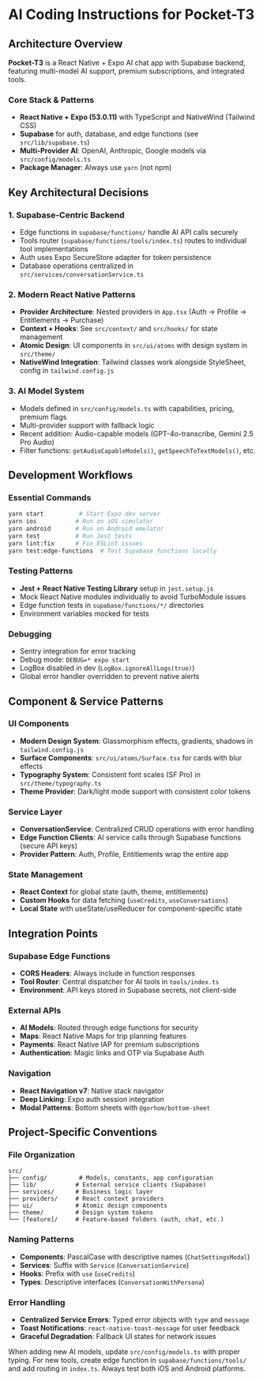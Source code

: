 # AI Coding Instructions for Pocket-T3

## Architecture Overview

**Pocket-T3** is a React Native + Expo AI chat app with Supabase backend, featuring multi-model AI support, premium subscriptions, and integrated tools.

### Core Stack & Patterns
- **React Native + Expo (53.0.11)** with TypeScript and NativeWind (Tailwind CSS)
- **Supabase** for auth, database, and edge functions (see `src/lib/supabase.ts`)
- **Multi-Provider AI**: OpenAI, Anthropic, Google models via `src/config/models.ts`
- **Package Manager**: Always use `yarn` (not npm)

## Key Architectural Decisions

### 1. Supabase-Centric Backend
- Edge functions in `supabase/functions/` handle AI API calls securely
- Tools router (`supabase/functions/tools/index.ts`) routes to individual tool implementations
- Auth uses Expo SecureStore adapter for token persistence
- Database operations centralized in `src/services/conversationService.ts`

### 2. Modern React Native Patterns
- **Provider Architecture**: Nested providers in `App.tsx` (Auth → Profile → Entitlements → Purchase)
- **Context + Hooks**: See `src/context/` and `src/hooks/` for state management
- **Atomic Design**: UI components in `src/ui/atoms` with design system in `src/theme/`
- **NativeWind Integration**: Tailwind classes work alongside StyleSheet, config in `tailwind.config.js`

### 3. AI Model System
- Models defined in `src/config/models.ts` with capabilities, pricing, premium flags
- Multi-provider support with fallback logic
- Recent addition: Audio-capable models (GPT-4o-transcribe, Gemini 2.5 Pro Audio)
- Filter functions: `getAudioCapableModels()`, `getSpeechToTextModels()`, etc.

## Development Workflows

### Essential Commands
```bash
yarn start          # Start Expo dev server
yarn ios           # Run on iOS simulator
yarn android       # Run on Android emulator
yarn test          # Run Jest tests
yarn lint:fix      # Fix ESLint issues
yarn test:edge-functions  # Test Supabase functions locally
```

### Testing Patterns
- **Jest + React Native Testing Library** setup in `jest.setup.js`
- Mock React Native modules individually to avoid TurboModule issues
- Edge function tests in `supabase/functions/*/` directories
- Environment variables mocked for tests

### Debugging
- Sentry integration for error tracking
- Debug mode: `DEBUG=* expo start`
- LogBox disabled in dev (`LogBox.ignoreAllLogs(true)`)
- Global error handler overridden to prevent native alerts

## Component & Service Patterns

### UI Components
- **Modern Design System**: Glassmorphism effects, gradients, shadows in `tailwind.config.js`
- **Surface Components**: `src/ui/atoms/Surface.tsx` for cards with blur effects
- **Typography System**: Consistent font scales (SF Pro) in `src/theme/typography.ts`
- **Theme Provider**: Dark/light mode support with consistent color tokens

### Service Layer
- **ConversationService**: Centralized CRUD operations with error handling
- **Edge Function Clients**: AI service calls through Supabase functions (secure API keys)
- **Provider Pattern**: Auth, Profile, Entitlements wrap the entire app

### State Management
- **React Context** for global state (auth, theme, entitlements)
- **Custom Hooks** for data fetching (`useCredits`, `useConversations`)
- **Local State** with useState/useReducer for component-specific state

## Integration Points

### Supabase Edge Functions
- **CORS Headers**: Always include in function responses
- **Tool Router**: Central dispatcher for AI tools in `tools/index.ts`
- **Environment**: API keys stored in Supabase secrets, not client-side

### External APIs
- **AI Models**: Routed through edge functions for security
- **Maps**: React Native Maps for trip planning features  
- **Payments**: React Native IAP for premium subscriptions
- **Authentication**: Magic links and OTP via Supabase Auth

### Navigation
- **React Navigation v7**: Native stack navigator
- **Deep Linking**: Expo auth session integration
- **Modal Patterns**: Bottom sheets with `@gorhom/bottom-sheet`

## Project-Specific Conventions

### File Organization
```
src/
├── config/         # Models, constants, app configuration
├── lib/           # External service clients (Supabase)
├── services/      # Business logic layer
├── providers/     # React context providers
├── ui/            # Atomic design components
├── theme/         # Design system tokens
└── [feature]/     # Feature-based folders (auth, chat, etc.)
```

### Naming Patterns
- **Components**: PascalCase with descriptive names (`ChatSettingsModal`)
- **Services**: Suffix with `Service` (`ConversationService`)
- **Hooks**: Prefix with `use` (`useCredits`)
- **Types**: Descriptive interfaces (`ConversationWithPersona`)

### Error Handling
- **Centralized Service Errors**: Typed error objects with `type` and `message`
- **Toast Notifications**: `react-native-toast-message` for user feedback
- **Graceful Degradation**: Fallback UI states for network issues

When adding new AI models, update `src/config/models.ts` with proper typing. For new tools, create edge function in `supabase/functions/tools/` and add routing in `index.ts`. Always test both iOS and Android platforms.
